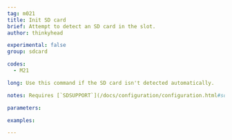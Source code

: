 ```yaml
---
tag: m021
title: Init SD card
brief: Attempt to detect an SD card in the slot.
author: thinkyhead

experimental: false
group: sdcard

codes:
  - M21

long: Use this command if the SD card isn't detected automatically.

notes: Requires [`SDSUPPORT`](/docs/configuration/configuration.html#sd-card)

parameters:

examples:

---
```


